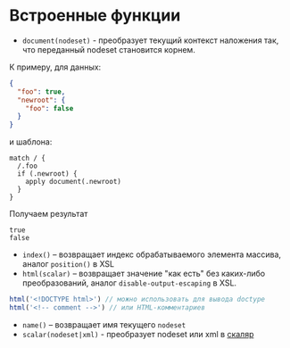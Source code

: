 # Встроенные функции

* ```document(nodeset)``` - преобразует текущий контекст наложения так, что переданный nodeset становится корнем.

К примеру, для данных:
```json
{
  "foo": true,
  "newroot": {
    "foo": false
  }
}
```
и шаблона:
```
match / {
  /.foo
  if (.newroot) {
    apply document(.newroot)
  }
}
```

Получаем результат
```
true
false
```
* ```index()``` – возвращает индекс обрабатываемого элемента массива, аналог ```position()``` в XSL
* ```html(scalar)``` – возвращает значение "как есть" без каких-либо преобразований, аналог ```disable-output-escaping``` в XSL.
```js
html('<!DOCTYPE html>') // можно использовать для вывода doctype
html('<!-- comment -->') // или HTML-комментариев
```

* ```name()``` – возвращает имя текущего ```nodeset```
* ```scalar(nodeset|xml)``` - преобразует nodeset или xml в [скаляр](./types.md#)
